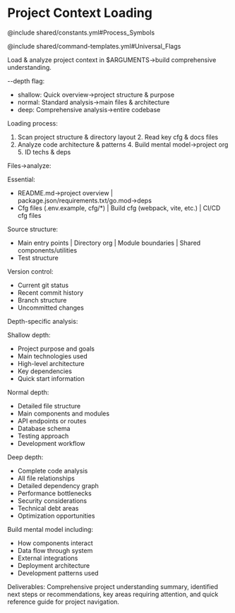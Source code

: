 # Project Context Loading

@include shared/constants.yml#Process_Symbols

@include shared/command-templates.yml#Universal_Flags

Load & analyze project context in $ARGUMENTS→build comprehensive understanding.

--depth flag:
- shallow: Quick overview→project structure & purpose
- normal: Standard analysis→main files & architecture
- deep: Comprehensive analysis→entire codebase

Loading process:
1. Scan project structure & directory layout 2. Read key cfg & docs files
3. Analyze code architecture & patterns 4. Build mental model→project org 5. ID techs & deps

Files→analyze:

Essential:
- README.md→project overview | package.json/requirements.txt/go.mod→deps
- Cfg files (.env.example, cfg/*) | Build cfg (webpack, vite, etc.) | CI/CD cfg files

Source structure:
- Main entry points | Directory org | Module boundaries | Shared components/utilities
- Test structure

Version control:
- Current git status
- Recent commit history
- Branch structure
- Uncommitted changes

Depth-specific analysis:

Shallow depth:
- Project purpose and goals
- Main technologies used
- High-level architecture
- Key dependencies
- Quick start information

Normal depth:
- Detailed file structure
- Main components and modules
- API endpoints or routes
- Database schema
- Testing approach
- Development workflow

Deep depth:
- Complete code analysis
- All file relationships
- Detailed dependency graph
- Performance bottlenecks
- Security considerations
- Technical debt areas
- Optimization opportunities

Build mental model including:
- How components interact
- Data flow through system
- External integrations
- Deployment architecture
- Development patterns used

Deliverables: Comprehensive project understanding summary, identified next steps or recommendations, key areas requiring attention, and quick reference guide for project navigation.